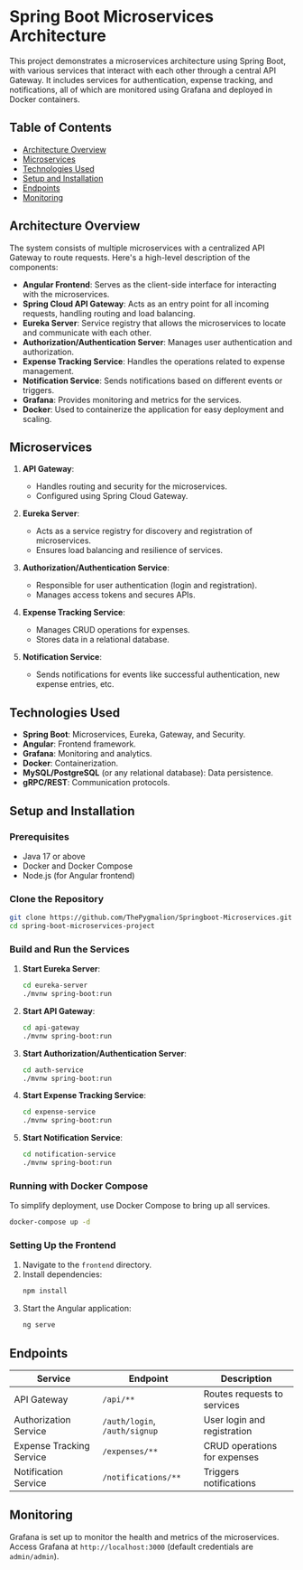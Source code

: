 # Spring Boot Microservices Architecture

This project demonstrates a microservices architecture using Spring Boot, with various services that interact with each other through a central API Gateway. It includes services for authentication, expense tracking, and notifications, all of which are monitored using Grafana and deployed in Docker containers.

## Table of Contents

- [Architecture Overview](#architecture-overview)
- [Microservices](#microservices)
- [Technologies Used](#technologies-used)
- [Setup and Installation](#setup-and-installation)
- [Endpoints](#endpoints)
- [Monitoring](#monitoring)

## Architecture Overview

The system consists of multiple microservices with a centralized API Gateway to route requests. Here's a high-level description of the components:

- **Angular Frontend**: Serves as the client-side interface for interacting with the microservices.
- **Spring Cloud API Gateway**: Acts as an entry point for all incoming requests, handling routing and load balancing.
- **Eureka Server**: Service registry that allows the microservices to locate and communicate with each other.
- **Authorization/Authentication Server**: Manages user authentication and authorization.
- **Expense Tracking Service**: Handles the operations related to expense management.
- **Notification Service**: Sends notifications based on different events or triggers.
- **Grafana**: Provides monitoring and metrics for the services.
- **Docker**: Used to containerize the application for easy deployment and scaling.

## Microservices

1. **API Gateway**: 
   - Handles routing and security for the microservices.
   - Configured using Spring Cloud Gateway.

2. **Eureka Server**:
   - Acts as a service registry for discovery and registration of microservices.
   - Ensures load balancing and resilience of services.

3. **Authorization/Authentication Service**:
   - Responsible for user authentication (login and registration).
   - Manages access tokens and secures APIs.

4. **Expense Tracking Service**:
   - Manages CRUD operations for expenses.
   - Stores data in a relational database.

5. **Notification Service**:
   - Sends notifications for events like successful authentication, new expense entries, etc.

## Technologies Used

- **Spring Boot**: Microservices, Eureka, Gateway, and Security.
- **Angular**: Frontend framework.
- **Grafana**: Monitoring and analytics.
- **Docker**: Containerization.
- **MySQL/PostgreSQL** (or any relational database): Data persistence.
- **gRPC/REST**: Communication protocols.

## Setup and Installation

### Prerequisites

- Java 17 or above
- Docker and Docker Compose
- Node.js (for Angular frontend)

### Clone the Repository

```bash
git clone https://github.com/ThePygmalion/Springboot-Microservices.git
cd spring-boot-microservices-project
```

### Build and Run the Services

1. **Start Eureka Server**:
   ```bash
   cd eureka-server
   ./mvnw spring-boot:run
   ```

2. **Start API Gateway**:
   ```bash
   cd api-gateway
   ./mvnw spring-boot:run
   ```

3. **Start Authorization/Authentication Server**:
   ```bash
   cd auth-service
   ./mvnw spring-boot:run
   ```

4. **Start Expense Tracking Service**:
   ```bash
   cd expense-service
   ./mvnw spring-boot:run
   ```

5. **Start Notification Service**:
   ```bash
   cd notification-service
   ./mvnw spring-boot:run
   ```

### Running with Docker Compose

To simplify deployment, use Docker Compose to bring up all services.

```bash
docker-compose up -d
```

### Setting Up the Frontend

1. Navigate to the `frontend` directory.
2. Install dependencies:
   ```bash
   npm install
   ```
3. Start the Angular application:
   ```bash
   ng serve
   ```

## Endpoints

| Service                      | Endpoint                      | Description                           |
|------------------------------|-------------------------------|---------------------------------------|
| API Gateway                  | `/api/**`                     | Routes requests to services          |
| Authorization Service        | `/auth/login`, `/auth/signup`| User login and registration          |
| Expense Tracking Service     | `/expenses/**`                | CRUD operations for expenses         |
| Notification Service         | `/notifications/**`           | Triggers notifications               |

## Monitoring

Grafana is set up to monitor the health and metrics of the microservices. Access Grafana at `http://localhost:3000` (default credentials are `admin/admin`).

